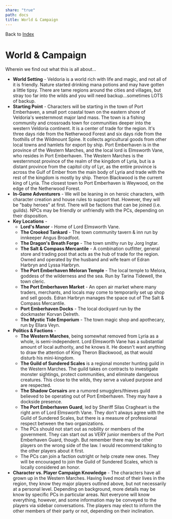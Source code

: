 ```yaml
---
share: "true"
path: docs
title: World & Campaign
---
```

Back to [Index](https://steven-stanford.github.io/sundered-scales-campaign/index)

# World & Campaign

Wherein we find out what this is all about...

- **World Setting** - Veldoria is a world rich with life and magic, and not all of it is friendly. Nature started drinking mana potions and may have gotten a little tipsy. There are tame regions around the cities and villages, but stray too far into the wilds and you will need backup...sometimes LOTS of backup.
- **Starting Point** - Characters will be starting in the town of Port Emberhaven, a small port coastal town on the eastern shore of Veldoria's westernmost major land mass. The town is a fishing community and crossroads town for communities deeper into the western Veldoria continent. It is a center of trade for the region. It's three days ride from the Netherwood Forest and six days ride from the foothills of the Wildmount Spine. It collects agricultural goods from other local towns and hamlets for export by ship. Port Emberhaven is in the province of the Western Marches, and the local lord is Elmsworth Vane, who resides in Port Emberhaven. The Western Marches is the westernmost province of the realm of the kingdom of Lyria, but is a distant province from the capitol city of Lyr, as the entire province is across the Gulf of Ember from the main body of Lyria and trade with the rest of the kingdom is mostly by ship. Theron Blackwood is the current king of Lyria. The closest town to Port Emberhaven is Weywood, on the edge of the Netherwood Forest.
- **In-Game Adventurers** - We will be leaning in on heroic characters, with character creation and house rules to support that. However, they will be "baby heroes" at first. There will be factions that can be joined (i.e. guilds). NPCs may be friendly or unfriendly with the PCs, depending on their disposition.
- **Key Locations** - 
	- **Lord's Manor** - Home of Lord Elmsworth Vane.
	- **The Crooked Tankard** - The town community tavern & inn run by innkeeper Angus Broadfoot.
	- **The Dragon's Breath Forge** - The town smithy run by Jorg Ingtar.
	- **The Salt & Compass Mercantile** - A combination outfitter, general store and trading post that acts as the hub of trade for the region. Owned and operated by the husband and wife team of Edran Harbryn and Lyssa Harbryn.
	- **The Port Emberhaven Meloran Temple** - The local temple to Melora, goddess of the wilderness and the sea. Run by Tarina Tidewell, the town cleric.
	- **The Port Emberhaven Market** - An open air market where many traders, merchants, and locals may come to temporarily set up shop and sell goods. Edran Harbryn manages the space out of The Salt & Compass Mercantile.
	- **Port Emberhaven Docks** - The local dockyard run by the dockmaster Korvan Delreth.
	- **The Mystic Tide Emporium** - The town magic shop and apothecary, run by Ellara Veyn.
- **Politics & Factions** - 
	- **The Western Marches**, being somewhat removed from Lyria as a whole, is semi-independent. Lord Elmsworth Vane has a substantial amount of local authority, and he knows it. He doesn't want anything to draw the attention of King Theron Blackwood, as that would disturb his mini-kingdom.
	- **The Guild of Sundered Scales** is a regional monster hunting guild in the Western Marches. The guild takes on contracts to investigate monster sightings, protect communities, and eliminate dangerous creatures. This close to the wilds, they serve a valued purpose and are respected.
	- **The Shadow Corsairs** are a rumored smugglers/thieves guild believed to be operating out of Port Emberhaven. They may have a dockside presence.
	- **The Port Emberhaven Guard**, led by Sheriff Silas Cragheart is the right arm of Lord Elmsworth Vane. They don't always agree with the Guild of Sundered Scales, but there is a measure of professional respect between the two organizations.
	- The PCs should not start out as nobility or members of the government. They can start out as VERY junior members of the Port Emberhaven Guard, though. But remember there may be other players on the wrong side of the law. I would recommend talking to the other players about it first.
	- The PCs can join a faction outright or help create new ones. They will be encouraged to join the Guild of Sundered Scales, which is locally considered an honor. 
- **Character vs. Player Campaign Knowledge** - The characters have all grown up in the Western Marches. Having lived most of their lives in the region, they know they major players outlined above, but not necessarily at a personal level. Depending on background, more details may be know by specific PCs in particular areas. Not everyone will know everything, however, and some information may be conveyed to the players via sidebar conversations. The players may elect to inform the other members of their party or not, depending on their inclination.